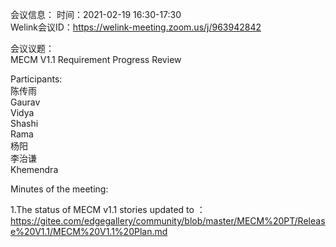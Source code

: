 会议信息：
时间：2021-02-19 16:30-17:30  
Welink会议ID：https://welink-meeting.zoom.us/j/963942842 

会议议题：  
MECM V1.1 Requirement Progress Review  

Participants:  
陈传雨  
Gaurav  
Vidya  
Shashi  
Rama  
杨阳  
李治谦  
Khemendra  

Minutes of the meeting:  

1.The status of MECM v1.1 stories updated to ：https://gitee.com/edgegallery/community/blob/master/MECM%20PT/Release%20V1.1/MECM%20V1.1%20Plan.md  

